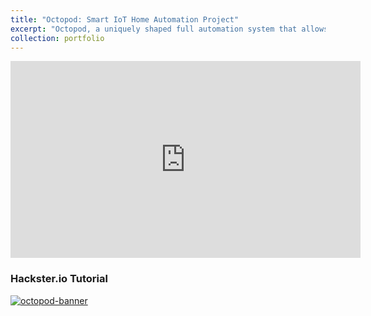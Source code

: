```yaml
---
title: "Octopod: Smart IoT Home Automation Project"
excerpt: "Octopod, a uniquely shaped full automation system that allows you to monitor your industry and keep security with AI and smart RFID locks.<br/><img src='https://www.sakshambhutani.xyz/images/Octopod.jpeg'><br/>"
collection: portfolio
---
```


<iframe width="560" height="315" src="https://www.youtube.com/embed/HFBD5NxqAko" title="YouTube video player" frameborder="0" allow="accelerometer; autoplay; clipboard-write; encrypted-media; gyroscope; picture-in-picture" allowfullscreen></iframe>

### Hackster.io Tutorial
<a href="https://www.hackster.io/sakshambhutani2001/octopod-smart-iot-home-industry-automation-project-fa939b">
    <img alt="octopod-banner" src="https://www.sakshambhutani.xyz/images/Octopod-Banner.png">
</a>

